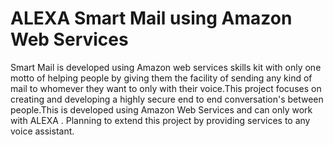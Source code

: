 #  ALEXA Smart Mail using Amazon Web Services
Smart Mail is developed using Amazon web services skills kit with only one motto of helping people by giving them the facility of sending any kind of mail to whomever they want to only with their voice.This project focuses on creating and developing a highly secure end to end conversation's between people.This is developed using Amazon Web Services and can only work with ALEXA . Planning to extend this project by providing services to any voice assistant.
